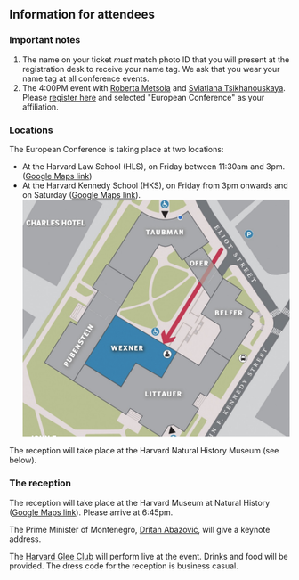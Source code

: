 ## Information for attendees

### Important notes
1. The name on your ticket *must* match photo ID that you will present at the registration desk to receive your name tag. We ask that you wear your name tag at all conference events.
2. The 4:00PM event with [Roberta Metsola](https://euroconf.eu/speakers/metsola/) and [Sviatlana Tsikhanouskaya](https://euroconf.eu/speakers/tsikhanouskaya/). Please [register here](https://hksexeced.tfaforms.net/f/iop-forum-register?c=7014V000002IzgHQAS&_ga=2.97960799.1960630084.1679456944-1530269755.1674477134&_gl=1*1vq5sl*_ga*MTUzMDI2OTc1NS4xNjc0NDc3MTM0*_ga_72NC9RC7VN*MTY3OTYxOTQ0OC40MC4xLjE2Nzk2MTk0OTIuMTYuMC4w) and selected "European Conference" as your affiliation. 

### Locations

The European Conference is taking place at two locations:
* At the Harvard Law School (HLS), on Friday between 11:30am and 3pm. ([Google Maps link](https://goo.gl/maps/htrvHFs7z96YqeYs9))
* At the Harvard Kennedy School (HKS), on Friday from 3pm onwards and on Saturday ([Google Maps link](https://www.google.fr/maps/place/42%C2%B022'18.5%22N+71%C2%B007'17.8%22W/@42.371812,-71.121622,17z/data=!3m1!4b1!4m4!3m3!8m2!3d42.371812!4d-71.121622)). <div class='hks-map'>![image](hks-map.png)</div>

The reception will take place at the Harvard Natural History Museum (see below).

### The reception

The reception will take place at the Harvard Museum at Natural History ([Google Maps link](https://goo.gl/maps/nZBwzoneR4jcRgeY7)). Please arrive at 6:45pm.

The Prime Minister of Montenegro, [Dritan Abazović](https://euroconf.eu/speakers/abazovic/), will give a keynote address.

The [Harvard Glee Club](https://harvardgleeclub.org/) will perform live at the event. Drinks and food will be provided. The dress code for the reception is business casual.
